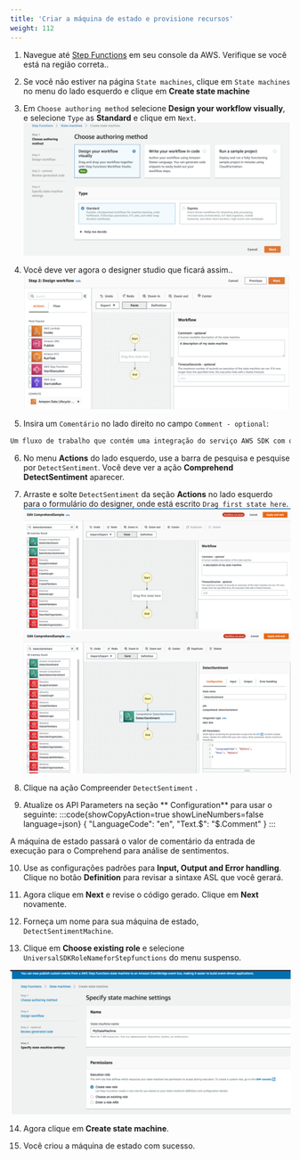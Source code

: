 ```yaml
---
title: 'Criar a máquina de estado e provisione recursos'
weight: 112
---
```


1. Navegue até  [Step Functions](https://console.aws.amazon.com/states/home) em seu console da AWS. Verifique se você está na região correta..

2. Se você não estiver na página `State machines`, clique em `State machines` no menu do lado esquerdo e clique em **Create state machine**

3. Em `Choose authoring method` selecione **Design your workflow visually**, e selecione `Type` as **Standard** e clique em `Next`.
   ![Studio](/static/img/module-6/studio-selection.png)

4. Você deve ver agora o designer studio que ficará assim..
   ![](/static/img/module-6/studio-designer.png)

5. Insira um `Comentário` no lado direito no campo `Comment - optional`: 

```bash
Um fluxo de trabalho que contém uma integração do serviço AWS SDK com o Amazon Comprehend..
```

6. No menu **Actions** do lado esquerdo, use a barra de pesquisa e pesquise por `DetectSentiment`. Você deve ver a ação **Comprehend DetectSentiment** aparecer.

7. Arraste e solte `DetectSentiment` da seção **Actions** no lado esquerdo para o formulário do designer, onde está escrito `Drag first state here`.
   ![](/static/img/module-9/detect-sentiment.png)
   ![](/static/img/module-9/detect-sentiment-state.png)

8. Clique na ação Compreender `DetectSentiment` .
9. Atualize os API Parameters na seção ** Configuration** para usar o seguinte:
:::code{showCopyAction=true showLineNumbers=false language=json}
{
  "LanguageCode": "en",
  "Text.$": "$.Comment"
}
:::

A máquina de estado passará o valor de comentário da entrada de execução para o Comprehend para análise de sentimentos.

10. Use as configurações padrões para **Input, Output and Error handling**. Clique no botão **Definition** para revisar a sintaxe ASL que você gerará.
    
11. Agora clique em **Next** e revise o código gerado. Clique em **Next** novamente.
12. Forneça um nome para sua máquina de estado, `DetectSentimentMachine`.

13. Clique em **Choose existing role** e selecione `UniversalSDKRoleNameforStepfunctions` do menu suspenso.

![](/static/img/module-9/iam.png)

14. Agora clique em **Create state machine**.

15. Você criou a máquina de estado com sucesso.

